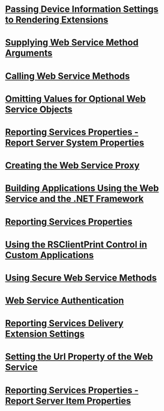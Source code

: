 # [Passing Device Information Settings to Rendering Extensions](passing-device-information-settings-to-rendering-extensions.md)
# [Supplying Web Service Method Arguments](supplying-web-service-method-arguments.md)
# [Calling Web Service Methods](calling-web-service-methods.md)
# [Omitting Values for Optional Web Service Objects](omitting-values-for-optional-web-service-objects.md)
# [Reporting Services Properties - Report Server System Properties](reporting-services-properties-report-server-system-properties.md)
# [Creating the Web Service Proxy](creating-the-web-service-proxy.md)
# [Building Applications Using the Web Service and the .NET Framework](building-applications-using-the-web-service-and-the-net-framework.md)
# [Reporting Services Properties](reporting-services-properties.md)
# [Using the RSClientPrint Control in Custom Applications](using-the-rsclientprint-control-in-custom-applications.md)
# [Using Secure Web Service Methods](using-secure-web-service-methods.md)
# [Web Service Authentication](web-service-authentication.md)
# [Reporting Services Delivery Extension Settings](reporting-services-delivery-extension-settings.md)
# [Setting the Url Property of the Web Service](setting-the-url-property-of-the-web-service.md)
# [Reporting Services Properties - Report Server Item Properties](reporting-services-properties-report-server-item-properties.md)
